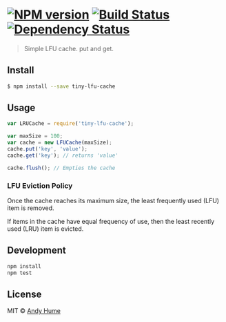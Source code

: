 #  [![NPM version][npm-image]][npm-url] [![Build Status][travis-image]][travis-url] [![Dependency Status][daviddm-image]][daviddm-url]

> Simple LFU cache. put and get.


## Install

```sh
$ npm install --save tiny-lfu-cache
```


## Usage

```js
var LRUCache = require('tiny-lfu-cache');

var maxSize = 100;
var cache = new LFUCache(maxSize);
cache.put('key', 'value');
cache.get('key'); // returns 'value'

cache.flush(); // Empties the cache
```

### LFU Eviction Policy

Once the cache reaches its maximum size, the least frequently used (LFU) item is removed.

If items in the cache have equal frequency of use, then the least recently used (LRU) item is evicted.

## Development

```sh
npm install
npm test
```

## License

MIT © [Andy Hume](2015)


[npm-image]: https://badge.fury.io/js/tiny-lfu-cache.svg
[npm-url]: https://npmjs.org/package/tiny-lfu-cache
[travis-image]: https://travis-ci.org/ahume/tiny-lfu-cache.svg?branch=master
[travis-url]: https://travis-ci.org/ahume/tiny-lfu-cache
[daviddm-image]: https://david-dm.org/ahume/tiny-lfu-cache.svg?theme=shields.io
[daviddm-url]: https://david-dm.org/ahume/tiny-lfu-cache
